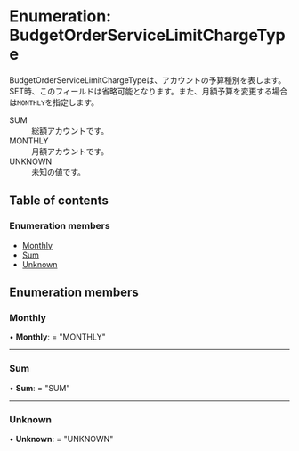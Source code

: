# Enumeration: BudgetOrderServiceLimitChargeType


<div lang=\"ja\"> BudgetOrderServiceLimitChargeTypeは、アカウントの予算種別を表します。<br> SET時、このフィールドは省略可能となります。また、月額予算を変更する場合は<code>MONTHLY</code>を指定します。 </div>  <dl class=term>   <dt class=\"term__item\">SUM</dt>   <dd class=\"term__desc\"><span lang=\"ja\">総額アカウントです。</span></dd>   <dt class=\"term__item\">MONTHLY</dt>   <dd class=\"term__desc\"><span lang=\"ja\">月額アカウントです。</span></dd>   <dt class=\"term__item\">UNKNOWN</dt>   <dd class=\"term__desc\"><span lang=\"ja\">未知の値です。</span></dd> </dl>

## Table of contents

### Enumeration members

- [Monthly](budgetorderservicelimitchargetype.md#monthly)
- [Sum](budgetorderservicelimitchargetype.md#sum)
- [Unknown](budgetorderservicelimitchargetype.md#unknown)

## Enumeration members

### Monthly

• **Monthly**: = "MONTHLY"

___

### Sum

• **Sum**: = "SUM"

___

### Unknown

• **Unknown**: = "UNKNOWN"
